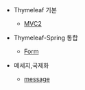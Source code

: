 * Thymeleaf 기본
  * [MVC2](./mvctwo)

* Thymeleaf-Spring 통합
  * [Form](./form)

* 메세지,국제화
  * [message](./message/)
